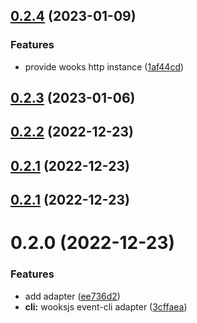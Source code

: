 ## [0.2.4](https://github.com/moostjs/moostjs/compare/v0.2.3...v0.2.4) (2023-01-09)


### Features

* provide wooks http instance ([1af44cd](https://github.com/moostjs/moostjs/commit/1af44cd40e04fb41cb8a77560609ee7fe899155d))



## [0.2.3](https://github.com/moostjs/moostjs/compare/v0.2.2...v0.2.3) (2023-01-06)



## [0.2.2](https://github.com/moostjs/moostjs/compare/v0.2.1...v0.2.2) (2022-12-23)



## [0.2.1](https://github.com/moostjs/moostjs/compare/v0.2.0...v0.2.1) (2022-12-23)



## [0.2.1](https://github.com/moostjs/moostjs/compare/v0.2.0...v0.2.1) (2022-12-23)



# 0.2.0 (2022-12-23)


### Features

* add adapter ([ee736d2](https://github.com/moostjs/moostjs/commit/ee736d2387c9257f21a8289139919e7b03f7d7ea))
* **cli:** wooksjs event-cli adapter ([3cffaea](https://github.com/moostjs/moostjs/commit/3cffaea94cf907c1f7ca64eab6bde45fc540d52d))



